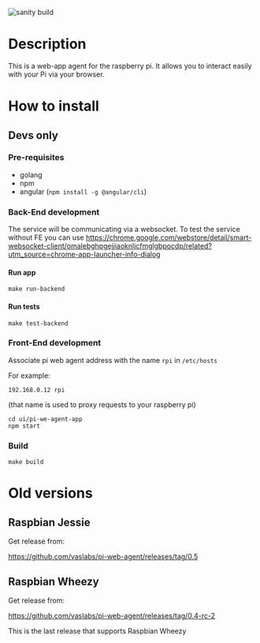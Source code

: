![sanity build](https://github.com/vaslabs/pi-web-agent/actions/workflows/sanity.yml/badge.svg?branch=remaster)


# Description

This is a web-app agent for the raspberry pi. It allows you to interact easily with your Pi via your browser. 


# How to install

## Devs only

### Pre-requisites

- golang
- npm
- angular (`npm install -g @angular/cli`)

### Back-End development
The service will be communicating via a websocket. To test the service without
FE you can use https://chrome.google.com/webstore/detail/smart-websocket-client/omalebghpgejjiaoknljcfmglgbpocdp/related?utm_source=chrome-app-launcher-info-dialog

#### Run app
```
make run-backend
```

#### Run tests
```
make test-backend
```

### Front-End development

Associate pi web agent address with the name `rpi` in `/etc/hosts`

For example:
```
192.168.0.12 rpi
```
(that name is used to proxy requests to your raspberry pi)

```
cd ui/pi-we-agent-app
npm start
```

### Build

```
make build
```

# Old versions


## Raspbian Jessie

Get release from:

https://github.com/vaslabs/pi-web-agent/releases/tag/0.5


## Raspbian Wheezy
Get release from:

https://github.com/vaslabs/pi-web-agent/releases/tag/0.4-rc-2

This is the last release that supports Raspbian Wheezy
